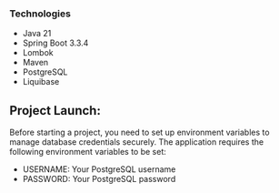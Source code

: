 ### Technologies

- Java 21
- Spring Boot 3.3.4
- Lombok
- Maven
- PostgreSQL
- Liquibase

## Project Launch:

Before starting a project, you need to set up environment variables to manage database credentials securely. 
The application requires the following environment variables to be set:

- USERNAME: Your PostgreSQL username 
- PASSWORD: Your PostgreSQL password
